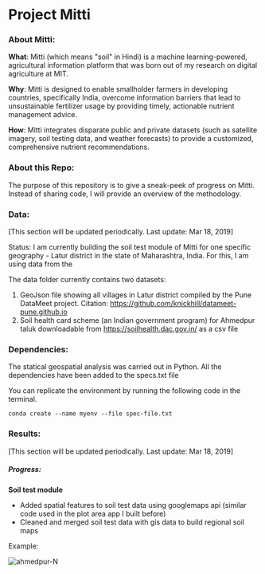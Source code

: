 # Project Mitti

### About Mitti:

**What**: Mitti (which means "soil" in Hindi) is a machine learning-powered, agricultural information platform that was born out of my research on digital agriculture at MIT.  

**Why**: Mitti is designed to enable smallholder farmers in developing countries, specifically India, overcome information barriers that lead to unsustainable fertilizer usage by providing timely, actionable nutrient management advice.

**How**: Mitti integrates disparate public and private datasets (such as satellite imagery, soil testing data, and weather forecasts) to provide a customized, comprehensive nutrient recommendations.

### About this Repo:

The purpose of this repository is to give a sneak-peek of progress on Mitti. Instead of sharing code, I will provide an overview of the methodology.

### Data:
[This section will be updated periodically. Last update: Mar 18, 2019]

Status: I am currently building the soil test module of Mitti for one specific geography - Latur district in the state of Maharashtra, India. For this, I am using data from the

The data folder currently contains two datasets:
1. GeoJson file showing all villages in Latur district compiled by the Pune DataMeet project. Citation: https://github.com/knickhill/datameet-pune.github.io
2. Soil health card scheme (an Indian government program) for Ahmedpur taluk downloadable from https://soilhealth.dac.gov.in/ as a csv file

### Dependencies:

The statical geospatial analysis was carried out in Python. All the dependencies have been added to the specs.txt file

You can replicate the environment by running the following code in the terminal.
```
conda create --name myenv --file spec-file.txt
```

### Results:
[This section will be updated periodically. Last update: Mar 18, 2019]

##### Progress:
**Soil test module**
- Added spatial features to soil test data using googlemaps api (similar code used in the plot area app I built before)
- Cleaned and merged soil test data with gis data to build regional soil maps

Example:

![ahmedpur-N]("images/apur-n-map.jpg")
